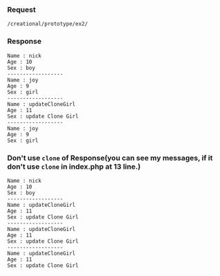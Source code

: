 

### Request 
`/creational/prototype/ex2/`


### Response
	Name : nick
	Age : 10
	Sex : boy
	------------------
	Name : joy
	Age : 9
	Sex : girl
	------------------
	Name : updateCloneGirl
	Age : 11
	Sex : update Clone Girl
	------------------
	Name : joy
	Age : 9
	Sex : girl


### Don't use `clone` of Response(you can see my messages, if it don't use `clone` in index.php at 13 line.)
	Name : nick
	Age : 10
	Sex : boy
	------------------
	Name : updateCloneGirl
	Age : 11
	Sex : update Clone Girl
	------------------
	Name : updateCloneGirl
	Age : 11
	Sex : update Clone Girl
	------------------
	Name : updateCloneGirl
	Age : 11
	Sex : update Clone Girl

